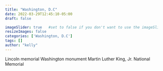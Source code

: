 ```yaml
---
title: "Washington, D.C"
date: 2022-03-29T12:45:10-05:00
draft: false

imageSlider: true   #set to false if you don't want to use the imageSlider but a featuredImage
resizeImages: false
categories: ['Washington, D.C']
tags: []
author: "kelly"
---
```

Lincoln memorial
Washington monument
Martin Luther King, Jr. National Memorial
